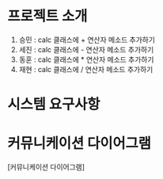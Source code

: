 # 프로젝트 소개
1. 승민 : calc 클래스에 + 연산자 메소드 추가하기
2. 세진 : calc 클래스에 - 연산자 메소드 추가하기
3. 동훈 : calc 클래스에 * 연산자 메소드 추가하기
4. 재현 : calc 클래스에 / 연산자 메소드 추가하기
# 시스템 요구사항

# 커뮤니케이션 다이어그램
[커뮤니케이션 다이어그램]